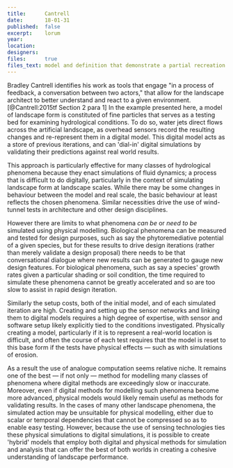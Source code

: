 ```yaml
---
title:      Cantrell
date:       18-01-31
published:  false
excerpt:    lorum
year:
location:
designers:
files:      true
files_text: model and definition that demonstrate a partial recreation of this project
---
```


<!-- TODO: nail down which project to show/discuss  -->

Bradley Cantrell identifies his work as tools that engage "in a process of feedback, a conversation between two actors," that allow for the landscape architect to better understand and react to a given environment.[@Cantrell:2015tf  Section 2 para 1] In the example presented here, a model of landscape form is constituted of fine particles that serves as a testing bed for examining hydrological conditions. To do so, water jets direct flows across the artificial landscape, as overhead sensors record the resulting changes and re-represent them in a digital model. This digital model acts as a store of previous iterations, and can 'dial-in' digital simulations by validating their predictions against real world results.

<!-- TODO: actual details of what Brad is doing -->

This approach is particularly effective for many classes of hydrological phenomena because they enact simulations of fluid dynamics; a process that is difficult to do digitally, particularly in the context of simulating landscape form at landscape scales. While there may be some changes in behaviour between the model and real scale, the basic behaviour at least reflects the chosen phenomena. Similar necessities drive the use of wind-tunnel tests in architecture and other design disciplines.

However there are limits to what phenomena *can be* or *need to be* simulated using physical modelling. Biological phenomena can be measured and tested for design purposes, such as say the phytoremediative potential of a given species, but for these results to drive design iterations (rather than merely validate a design proposal) there needs to be that conversational dialogue where new results can be generated to gauge new design features. For biological phenomena, such as say a species' growth rates given a particular shading or soil condition, the time required to simulate these phenomena cannot be greatly accelerated and so are too slow to assist in rapid design iteration.

Similarly the setup costs, both of the initial model, and of each simulated iteration are high. Creating and setting up the sensor networks and linking them to digital models requires a high degree of expertise, with sensor and software setup likely explicitly tied to the conditions investigated. Physically creating a model, particularly if it is to represent a real-world location is difficult, and often the course of each test requires that the model is reset to this base form if the tests have physical effects — such as with simulations of erosion.

<!-- TODO figure out what this means: These manual setup factors preclude auto-catalytic loops in optimisation. -->

As a result the use of analogue computation seems relative niche. It remains one of the best — if not only — method for modelling many classes of phenomena where digital methods are exceedingly slow or inaccurate. Moreover, even if digital methods for modelling such phenomena become more advanced, physical models would likely remain useful as methods for validating results. In the cases of many other landscape phenomena, the simulated action may be unsuitable for physical modelling, either due to scalar or temporal dependencies that cannot be compressed so as to enable easy testing. However, because the use of sensing technologies ties these physical simulations to digital simulations, it is possible to create 'hybrid' models that employ both digital and physical methods for simulation and analysis that can offer the best of both worlds in creating a cohesive understanding of landscape performance.
